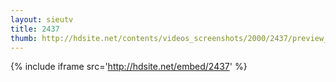 ```yaml
---
layout: sieutv
title: 2437
thumb: http://hdsite.net/contents/videos_screenshots/2000/2437/preview_360p.mp4.jpg
---
```

{% include iframe src='http://hdsite.net/embed/2437' %}
 
